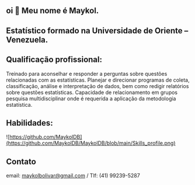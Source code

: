 ## oi 👋 Meu nome é Maykol.

## Estatístico formado na Universidade de Oriente – Venezuela.

## Qualificação profissional:
Treinado para aconselhar e responder a perguntas sobre questões relacionadas com as estatísticas. Planejar e direcionar programas de coleta, classificação, análise e interpretação de dados, bem como redigir relatórios sobre questões estatísticas. Capacidade de relacionamento em grupos pesquisa multidisciplinar onde é requerida a aplicação da metodologia estatística.

## Habilidades:
![https://github.com/MaykolDB](https://github.com/MaykolDB/MaykolDB/blob/main/Skills_profile.png)


## Contato
email: maykolbolivar@gmail.com / Tlf: (41) 99239-5287

<!--
**MaykolDB/MaykolDB** is a ✨ _special_ ✨ repository because its `README.md` (this file) appears on your GitHub profile.

Here are some ideas to get you started:

- 🔭 I’m currently working on ...
- 🌱 I’m currently learning ...
- 👯 I’m looking to collaborate on ...
- 🤔 I’m looking for help with ...
- 💬 Ask me about ...
- 📫 How to reach me: ...
- 😄 Pronouns: ...
- ⚡ Fun fact: ...
-->
